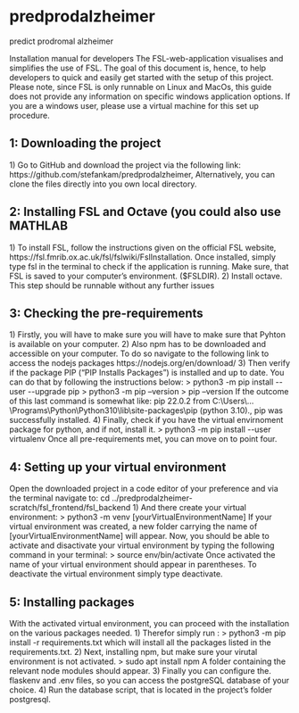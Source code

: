 # predprodalzheimer
predict prodromal alzheimer

Installation manual for developers
The FSL-web-application visualises and simplifies the use of FSL. The goal of this document is, hence, to help developers to quick and easily get started with the setup of this project. 
Please note, since FSL is only runnable on Linux and MacOs, this guide does not provide any information on specific windows application options. If you are a windows user, please use a virtual machine for this set up procedure.

<h2>1: Downloading the project</h2>
1)	Go to GitHub and download the project via the following link: https://github.com/stefankam/predprodalzheimer, Alternatively, you can clone the files directly into you own local directory.

<h2>2: Installing FSL and Octave (you could also use MATHLAB</h2>
1)	To install FSL, follow the instructions given on the official FSL website, https://fsl.fmrib.ox.ac.uk/fsl/fslwiki/FslInstallation. Once installed, simply type fsl in the terminal to check if the application is running. Make sure, that FSL is saved to your computer’s environment. ($FSLDIR).
2)	Install octave. This step should be runnable without any further issues

<h2>3: Checking the pre-requirements</h2>
1)	Firstly, you will have to make sure you will have to make sure that Pyhton is available on your computer.
2)	Also npm has to be downloaded and accessible on your computer. To do so navigate to the following link to access the nodejs packages https://nodejs.org/en/download/
3)	Then verify if the package PIP (“PIP Installs Packages”) is installed and up to date. You can do that by following the instructions below:
> python3 -m pip install --user --upgrade pip
> python3 -m pip –version
> pip –version
If the outcome of this last command is somewhat like: 
pip 22.0.2 from C:\Users\…\Programs\Python\Python310\lib\site-packages\pip (python 3.10)., pip was successfully installed. 
4)	Finally, check if you have the virtual envirnoment package for python, and if not, install it.
> python3 -m pip install --user virtualenv
Once all pre-requirements met, you can move on to point four.

<h2>4: Setting up your virtual environment</h2>
Open the downloaded project in a code editor of your preference and via the terminal navigate to: cd ../predprodalzheimer-scratch/fsl_frontend/fsl_backend 
1) And there create your virtual environment: 
> python3 -m venv [yourVirtualEnvironmentName]
If your virtual environment was created, a new folder carrying the name of [yourVirtualEnvironmentName] will appear.
Now, you should be able to activate and disactivate your virtual environment by typing the following command in your terminal:
> source env/bin/activate
Once activated the name of your virtual environment should appear in parentheses.
To deactivate the virtual environment simply type deactivate.

<h2>5: Installing packages</h2>
With the activated virtual environment, you can proceed with the installation on the various packages needed. 
1) Therefor simply run :
> python3 -m pip install -r requirements.txt
which will install all the packages listed in the requirements.txt.
2) Next, installing npm, but make sure your virutal environment is not activated.
> sudo apt install npm 
A folder containing the relevant node modules should appear. 
3) Finally you can configure the. flaskenv and .env files, so you can access the postgreSQL database of your choice. 
4) Run the database script, that is located in the project’s folder postgresql.
